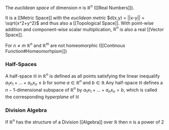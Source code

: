The *euclidean space* of dimension $n$ is $\mathbb{R}^n$ ([[Real Numbers]]).

It is a [[Metric Space]] with the *euclidean metric* $d(x,y) = ||x-y|| = \sqrt{x^2+y^2}$ and thus also a [[Topological Space]].
With point-wise addition and component-wise scalar multiplication, $\mathbb{R}^n$ is also a real [[Vector Space]].

For $n\neq m$ $\mathbb{R}^n$ and $\mathbb{R}^m$ are not homeomorphic ([[Continous Function#Homeomorhpism]])

### Half-Spaces 

A half-space $\mathbb{H}$  in $\mathbb{R}^n$ is defined as all points satisfying the linear inequalify 
$a_1x_1+\dots+a_nx_n \leq b$ for some $a\in\mathbb{R}^n$ and $b\in \mathbb{R}$ 
Any half-space $\mathbb{H}$ defines a $n-1$-dimensional subspace of $\mathbb{R}^n$ by $a_1x_1+\dots+a_nx_n=b$, which is called the corresponding *hyperplane* of $\mathbb{H}$

### Division Algebra


If $\mathbb{R}^n$ has the structure of a Division [[Algebra]] over $\mathbb{R}$ then $n$ is a power of $2$
